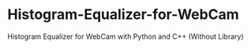 # Histogram-Equalizer-for-WebCam
Histogram Equalizer for WebCam with Python and C++ (Without Library)
